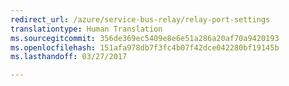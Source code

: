 ```yaml
---
redirect_url: /azure/service-bus-relay/relay-port-settings
translationtype: Human Translation
ms.sourcegitcommit: 356de369ec5409e8e6e51a286a20af70a9420193
ms.openlocfilehash: 151afa978db7f3fc4b07f42dce042280bf19145b
ms.lasthandoff: 03/27/2017

---
```

